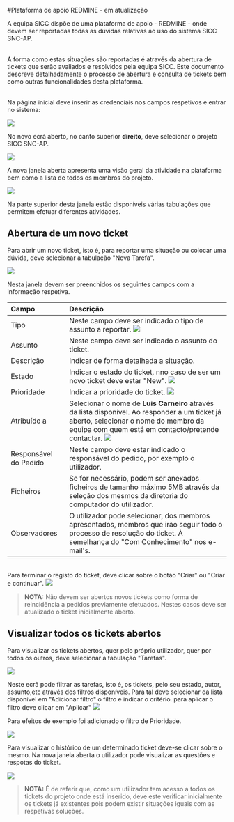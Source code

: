 #Plataforma de apoio REDMINE - em atualização

A equipa SICC dispõe de uma plataforma de apoio - REDMINE - onde devem ser reportadas todas as dúvidas relativas ao uso do sistema SICC SNC-AP.

</br> A forma como estas situações são reportadas é através da abertura de tickets que serão avaliados e resolvidos pela equipa SICC. Este documento descreve detalhadamente o processo de abertura e consulta de tickets bem como outras funcionalidades desta plataforma.

</br>Na página inicial deve inserir as credenciais nos campos respetivos e entrar no sistema:

![](https://spmssicc.github.io/pages/markdown/redmine.assets/redmine-721fcf6b.png)

No novo ecrã aberto, no canto superior **direito**, deve selecionar o projeto SICC SNC-AP.

![](https://spmssicc.github.io/pages/markdown/redmine.assets/redmine-a25e0bb6.png)

A nova janela aberta apresenta uma visão geral da atividade na plataforma bem como a lista de todos os membros do projeto.

![](https://spmssicc.github.io/pages/markdown/redmine.assets/redmine-ce9edc98.png)

Na parte superior desta janela estão disponíveis várias tabulações que permitem efetuar diferentes atividades.

## Abertura de um novo ticket

Para abrir um novo ticket, isto é, para reportar uma situação ou colocar uma dúvida, deve selecionar a tabulação "Nova Tarefa".

![](https://spmssicc.github.io/pages/markdown/redmine.assets/redmine-3dc4d582.png)

Nesta janela devem ser preenchidos os seguintes campos com a informação respetiva.

|Campo| Descrição|
|:--|:--|
|Tipo    |Neste campo deve ser indicado o tipo de assunto a reportar. ![](https://spmssicc.github.io/pages/markdown/redmine.assets/redmine-9a48154e.png) |
|Assunto    |Neste campo deve ser indicado o assunto do ticket.    |
|Descrição   | Indicar de forma detalhada a situação.  |
|Estado    |Indicar o estado do ticket, nno caso de ser um novo ticket deve estar "New". ![](https://spmssicc.github.io/pages/markdown/redmine.assets/redmine-3036e3b5.png)   |
|Prioridade    | Indicar a prioridade do ticket. ![](https://spmssicc.github.io/pages/markdown/redmine.assets/redmine-c478492a.png) |
|Atribuído a    | Selecionar o nome de **Luis Carneiro** através da lista disponível. Ao responder a um ticket já aberto, selecionar o nome do membro da equipa com quem está em contacto/pretende contactar.  ![](https://spmssicc.github.io/pages/markdown/redmine.assets/redmine-aedfc355.png)    |
|Responsável do Pedido    | Neste campo deve estar indicado o responsável do pedido, por exemplo o utilizador.   |
|Ficheiros    | Se for necessário, podem ser anexados ficheiros de tamanho máximo 5MB através da seleção dos mesmos da diretoria do computador do utilizador.    |
|Observadores    | O utilizador pode selecionar, dos membros apresentados, membros que irão seguir todo o processo de resolução do ticket. À semelhança do "Com Conhecimento" nos e-mail's. |

</br>Para terminar o registo do ticket, deve clicar sobre o botão "Criar" ou "Criar e continuar".
![](https://spmssicc.github.io/pages/markdown/redmine.assets/redmine-bcec6b4d.png)

>**NOTA:** Não devem ser abertos novos tickets como forma de reincidência a pedidos previamente efetuados. Nestes casos deve ser atualizado o ticket inicialmente aberto.

## Visualizar todos os tickets abertos

Para visualizar os tickets abertos, quer pelo próprio utilizador, quer por todos os outros, deve selecionar a tabulação "Tarefas".

![](https://spmssicc.github.io/pages/markdown/redmine.assets/redmine-2d87eae8.png)

Neste ecrã pode filtrar as tarefas, isto é, os tickets, pelo seu estado, autor, assunto,etc através dos filtros disponíveis. Para tal deve selecionar da lista disponível em "Adicionar filtro" o filtro e indicar o critério. para aplicar o filtro deve clicar em "Aplicar"
![](https://spmssicc.github.io/pages/markdown/redmine.assets/redmine-0ce66b91.png)

Para efeitos de exemplo foi adicionado o filtro de Prioridade.

![](https://spmssicc.github.io/pages/markdown/redmine.assets/redmine-e2ae777b.png)

Para visualizar o histórico de um determinado ticket deve-se clicar sobre o mesmo. Na nova janela aberta o utilizador pode visualizar as questões e respotas do ticket.

![](https://spmssicc.github.io/pages/markdown/redmine.assets/tarefa.gif)

>**NOTA:** É de referir que, como um utilizador tem acesso a todos os tickets do projeto onde está inserido, deve este verificar inicialmente os tickets já existentes pois podem existir situações iguais com as respetivas soluções.

